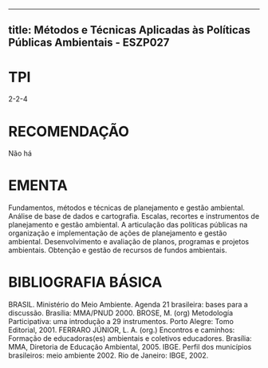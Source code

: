 
---
title: Métodos e Técnicas Aplicadas às Políticas Públicas Ambientais - ESZP027 
---

# TPI

2-2-4

# RECOMENDAÇÃO

Não há

# EMENTA

Fundamentos, métodos e técnicas de planejamento e gestão ambiental. Análise de base de dados e cartografia. Escalas, recortes e instrumentos de planejamento e gestão ambiental. A articulação das políticas públicas na organização e implementação de ações de planejamento e gestão ambiental. Desenvolvimento e avaliação de planos, programas e projetos ambientais. Obtenção e gestão de recursos de fundos ambientais.

# BIBLIOGRAFIA BÁSICA

BRASIL. Ministério do Meio Ambiente. Agenda 21 brasileira: bases para a discussão. Brasília: MMA/PNUD 2000.
BROSE, M. (org) Metodología Participativa: uma introdução a 29 instrumentos. Porto Alegre: Tomo Editorial, 2001.
FERRARO JÚNIOR, L. A. (org.) Encontros e caminhos: Formação de educadoras(es) ambientais e coletivos educadores. Brasília: MMA, Diretoria de Educação Ambiental, 2005.
IBGE. Perfil dos municípios brasileiros: meio ambiente 2002. Rio de Janeiro: IBGE, 2002.
        